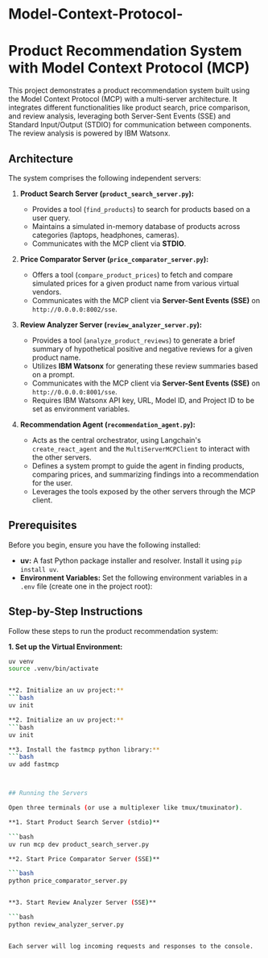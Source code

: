 # Model-Context-Protocol-


# Product Recommendation System with Model Context Protocol (MCP)

This project demonstrates a product recommendation system built using the Model Context Protocol (MCP) with a multi-server architecture. It integrates different functionalities like product search, price comparison, and review analysis, leveraging both Server-Sent Events (SSE) and Standard Input/Output (STDIO) for communication between components. The review analysis is powered by IBM Watsonx.

## Architecture

The system comprises the following independent servers:

1.  **Product Search Server (`product_search_server.py`):**
    * Provides a tool (`find_products`) to search for products based on a user query.
    * Maintains a simulated in-memory database of products across categories (laptops, headphones, cameras).
    * Communicates with the MCP client via **STDIO**.

2.  **Price Comparator Server (`price_comparator_server.py`):**
    * Offers a tool (`compare_product_prices`) to fetch and compare simulated prices for a given product name from various virtual vendors.
    * Communicates with the MCP client via **Server-Sent Events (SSE)** on `http://0.0.0.0:8002/sse`.

3.  **Review Analyzer Server (`review_analyzer_server.py`):**
    * Provides a tool (`analyze_product_reviews`) to generate a brief summary of hypothetical positive and negative reviews for a given product name.
    * Utilizes **IBM Watsonx** for generating these review summaries based on a prompt.
    * Communicates with the MCP client via **Server-Sent Events (SSE)** on `http://0.0.0.0:8001/sse`.
    * Requires IBM Watsonx API key, URL, Model ID, and Project ID to be set as environment variables.

4.  **Recommendation Agent (`recommendation_agent.py`):**
    * Acts as the central orchestrator, using Langchain's `create_react_agent` and the `MultiServerMCPClient` to interact with the other servers.
    * Defines a system prompt to guide the agent in finding products, comparing prices, and summarizing findings into a recommendation for the user.
    * Leverages the tools exposed by the other servers through the MCP client.

## Prerequisites

Before you begin, ensure you have the following installed:

* **uv:** A fast Python package installer and resolver. Install it using `pip install uv`.
* **Environment Variables:** Set the following environment variables in a `.env` file (create one in the project root):

## Step-by-Step Instructions

Follow these steps to run the product recommendation system:

**1. Set up the Virtual Environment:**
   ```bash
   uv venv
   source .venv/bin/activate


**2. Initialize an uv project:**
   ```bash
   uv init

**2. Initialize an uv project:**
   ```bash
   uv init

**3. Install the fastmcp python library:**
   ```bash
   uv add fastmcp



## Running the Servers

Open three terminals (or use a multiplexer like tmux/tmuxinator).

**1. Start Product Search Server (stdio)**

   ```bash
   uv run mcp dev product_search_server.py

**2. Start Price Comparator Server (SSE)**

   ```bash
   python price_comparator_server.py


**3. Start Review Analyzer Server (SSE)**

   ```bash
   python review_analyzer_server.py


Each server will log incoming requests and responses to the console.


